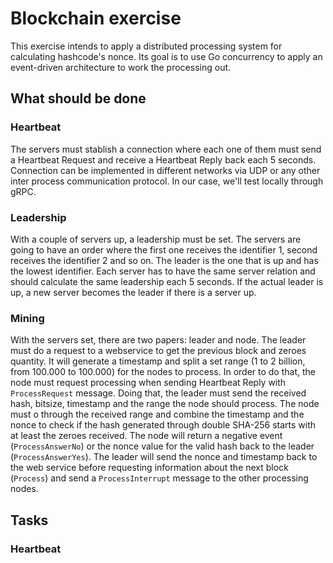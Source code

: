 # Blockchain exercise

This exercise intends to apply a distributed processing system for calculating hashcode's nonce.
Its goal is to use Go concurrency to apply an event-driven architecture to work the processing out.

## What should be done

### Heartbeat

The servers must stablish a connection where each one of them must send a Heartbeat Request and receive a Heartbeat Reply back each 5 seconds. Connection can be implemented in different networks via UDP or any other inter process communication protocol. In our case, we'll test locally through gRPC.

### Leadership

With a couple of servers up, a leadership must be set. The servers are going to have an order where the first one receives the identifier 1, second receives the identifier 2 and so on. The leader is the one that is up and has the lowest identifier. Each server has to have the same server relation and should calculate the same leadership each 5 seconds. If the actual leader is up, a new server becomes the leader if there is a server up.

### Mining

With the servers set, there are two papers: leader and node. The leader must do a request to a webservice to get the previous block and zeroes quantity. It will generate a timestamp and split a set range (1 to 2 billion, from 100.000 to 100.000) for the nodes to process.
In order to do that, the node must request processing when sending Heartbeat Reply with `ProcessRequest` message. Doing that, the leader must send the received hash, bitsize, timestamp and the range the node should process.
The node must o through the received range and combine the timestamp and the nonce to check if the hash generated through double SHA-256 starts with at least the zeroes received. The node will return a negative event (`ProcessAnswerNo`) or the nonce value for the valid hash back to the leader (`ProcessAnswerYes`).
The leader will send the nonce and timestamp back to the web service before requesting information about the next block (`Process`) and send a `ProcessInterrupt` message to the other processing nodes.

## Tasks

### Heartbeat


